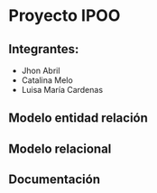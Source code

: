 # Proyecto IPOO

## Integrantes:
- Jhon Abril
- Catalina Melo
- Luisa María Cardenas

## Modelo entidad relación

## Modelo relacional

## Documentación

